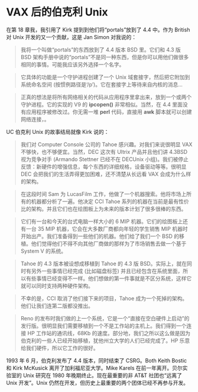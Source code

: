 # VAX 后的伯克利 Unix

在第 18 章我，我引用了 Kirk 提到到他们将“portals”放到了 4.4 中。作为 British 对 Unix 开发的又一个贡献，这是 Jan Simon 对我说的：

> 我将一个叫做“portals”的东西放到了 4.4 版本 BSD 里。它们和 4.3 版 BSD 架构手册中说的“portals”不是同一种东西，但是你可以用他们做很多相同的事情。可能我应该另外选择一个名字。

> 它具体的功能是一个守护进程创建了一个 Unix 域套接字，然后把它附加到系统命名空间 (按惯例路径是‘/p’)。它在套接字上等待来自内核的消息...

> 正真的想法是将所有网络相关的代码从应用程序里拿出来，放到一个或两个守护进程。它的实现的 V9 的 **ipcopen()** 非常相似。当然，在 4.4 里面没有应用程序被修改过。你无需一堆 **perl** 代码，直接用 **awk** 脚本就可以创建网络连接，。

UC 伯克利 Unix 的故事结局就像 Kirk 说的：

> 我们对 Computer Console 公司的 Tahoe 感兴趣。对我们来说很明显 VAX 不够快，也不够便宜。当然，DEC 这次有 Ultrix 产品并且他们讲 4.3BSD 视为竞争对手 (Armando Stettner 已经不在 DECUnix 小组)。我们被停止反馈：新硬件的增强信息，每个东西的详细规格，设备驱动等等。很明显 DEC 会把我们的生活弄得更加困难，还不清楚从长远看 VAX 会成为什么样的架构。

> 在这段时间 Sam 为 LucasFilm 工作，他做了一个机器搜索。他将市场上所有的机器都分析了一遍。他决定 CCI Tahoe 系列的机器在当前是最有性价比的架构。并且它们也在绘图板上为未来的版本计划了很多很棒的东西。

> 它们有一台和今天的台式电脑一样大小的 6 MIP 机器。它们的绘图板上还有一台 35 MIP 机器，它会在大多数厂商都向年轻的学生销售 MIP 机器时开始出产。我们准备得到一些他们的机器。他们给了我们一个 BSD 的移植。他们觉得他们不得不向其他厂商做的那样为了市场销售去做一个基于 System V 的系统。

> Tahoe 的 4.3 版本被设想成移植到 Tahoe 的 4.3 版 BSD。实际上，就在同时有另外一些事情已经完成 (比如磁盘标签) 并且已经包含在系统里面，所以有些事情已经变得不一样。他们想做的第一件事就是不区分系统，这样它就可以同时支持两种硬件架构。

> 不幸的是，CCI 取消了他们接下来的项目，Tahoe 成为一个死掉的架构。他们让我们连第二版都没推出。

> Reno 的发布时我们做的上一个系统，它是一个“直接在空白硬件上启动”的发行版。很明显我们需要移植到一个不是工作站的主机上。我们得到一个连接 HP 工作站的通讯线，68Kb 的速度。部分地，我们之所以这么做是因为伯克利的一些人已经开始移植，犹他州立大学的人们已经完成了。HP 乐意给我们硬件，所以它工作的很好。

1993 年 6 月，伯克利发布了 4.4 版本，同时结束了 CSRG。Both Keith Bostic 和 Kirk McKusick 离开了加利福尼亚大学。Mike Karels 在前一年离开。贝尔实验室的 Unix 研究在 1980 年晚期终止。现在最重要的非 AT&T 社团也“远离了 Unix 开发”。Unix 仍然在开发，但历史上最重要的两个团体已经不再参与开发。
